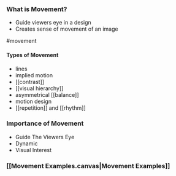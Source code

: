 ### What is Movement?
- Guide viewers eye in a design
- Creates sense of movement of an image

#movement 

#### Types of Movement
- lines
- implied motion
- [[contrast]]
- [[visual hierarchy]]
- asymmetrical [[balance]]
- motion design
- [[repetition]] and [[rhythm]]

### Importance of Movement
- Guide The Viewers Eye
- Dynamic
- Visual Interest


### [[Movement Examples.canvas|Movement Examples]]